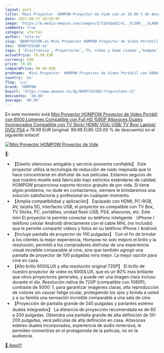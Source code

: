 ```yaml
---
layout: post
title: 'Mini Proyector  HOMPOW Proyector de Vide con un 20.00 % de descuento'
date: 2021-06-17 10:50:07
image: 'https://m.media-amazon.com/images/I/51dxQq012+L._SL500_._SL400_.jpg'
comments: true
category: ofertas
author: 'tole.es'
slug: 'B08P7GV3QK-es Mini Proyector HOMPOW Proyector de Video Portátil con 6000...'
sku: 'B08P7GV3QK-es'
tags: [ 'Electrónica','Proyectores','TV, vídeo y home cinema','hompow','ps4', ]
actualPrice: 79.99 EUR
currency: EUR
price: 79.99
comparePrice: 99.99 EUR
prodname: 'Mini Proyector  HOMPOW Proyector de Video Portátil con 6000 Lúmenes  Compatible con Full HD 1080P  Altavoces Duales Incorporados  Compatible con TV Stick/ HDMI/ VGA/ USB/ TV Box/ Laptop/ DVD/ PS4'
country: 'es'
flag: '🇪🇸'
brand: 'HOMPOW'
buyurl: 'https://www.amazon.es/dp/B08P7GV3QK/?tag=tolees-21'
descuento: '20.00'
average: '89.99'
---
```


En este momento está [Mini Proyector  HOMPOW Proyector de Video Portátil con 6000 Lúmenes  Compatible con Full HD 1080P  Altavoces Duales Incorporados  Compatible con TV Stick/ HDMI/ VGA/ USB/ TV Box/ Laptop/ DVD/ PS4](https://www.amazon.es/dp/B08P7GV3QK/?tag=tolees-21) a 79.99 EUR (original: 99.99 EUR) (20.00 %  de descuento) en el siguiente enlace!

[![Mini Proyector  HOMPOW Proyector de Vide](https://m.media-amazon.com/images/I/51dxQq012+L._SL500_._SL400_.jpg)](https://www.amazon.es/dp/B08P7GV3QK/?tag=tolees-21)

🔎:

- 【Diseño silencioso amigable y servicio posventa confiable】 Este proyector utiliza la tecnología de reducción de ruido mejorada que lo hace concentrarse en disfrutar de sus películas. Estamos seguros de que nuestro muelle está fabricado bajo estrictos estándares de calidad. HOMPOW proporciona soporte técnico gratuito de por vida. Si tiene algún problema, no dude en contactarnos, siempre le brindaremos una solución satisfactoria y profesional en cualquier momento.
- 【Amplia compatibilidad y aplicación】 Equipado con HDMI, PC-RGB, AV, tarjeta SD, interfaces USB, el proyector es compatible con TV Box, TV Sticks, PC, portátiles, unidad flash USB, PS4, altavoces, etc. Este mini El proyector le permite conectar su teléfono inteligente （iPhone / teléfono celular Android) directamente con el cable MHL (no incluido) que le permite compartir videos y fotos en su teléfono iPhone / Android.
- 【Incluye pantalla de proyector de 100 pulgadas】 Con el fin de brindar a los clientes la mejor experiencia, Hompow no solo mejoró el brillo y la resolución, permitió a los compradores disfrutar de una experiencia visual increíble comparable al cine, sino que también agregó una pantalla de proyector de 100 pulgadas mira mejor. La mejor opción para cine en casa.
- 【Alto brillo 6000LUX y alta resolución original 720P】 El brillo de nuestro proyector de video es 6000LUX, que es un 80% más brillante que otros proyectores generales, y puede ver una imagen clara incluso durante el día. Resolución nativa de 720P (compatible con 1080P), contraste de 5000: 1, para garantizar imágenes claras, alta reproducción de colores sin causar fatiga ocular, protegiendo los ojos y brinda a usted y a su familia una sensación increíble comparable a una sala de cine.
- 【Proyección de pantalla grande de 240 pulgadas y parlantes estéreo duales integrados】 La distancia de proyección recomendada es de 60 a 200 pulgadas. Obtendrá una pantalla grande de alta definición de 50-200 pulgadas, verá películas de alta definición en casa. Altavoces estéreo duales incorporados, experiencia de audio inmersiva, le permiten convertirse en el protagonista de la película, no en la audiencia.

[🛒 Aquí!!!](https://www.amazon.es/dp/B08P7GV3QK/?tag=tolees-21)
